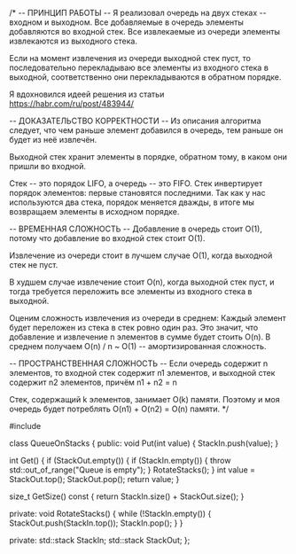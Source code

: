 /*
-- ПРИНЦИП РАБОТЫ --
Я реализовал очередь на двух стеках -- входном и выходном.
Все добавляемые в очередь элементы добавляются во входной стек.
Все извлекаемые из очереди элементы извлекаются из выходного стека.

Если на момент извлечения из очереди выходной стек пуст,
то последовательно перекладываю все элементы из входного стека в выходной,
соответственно они перекладываются в обратном порядке.

Я вдохновился идеей решения из статьи https://habr.com/ru/post/483944/

-- ДОКАЗАТЕЛЬСТВО КОРРЕКТНОСТИ --
Из описания алгоритма следует, что чем раньше элемент добавился в очередь,
тем раньше он будет из неё извлечён.

Выходной стек хранит элементы в порядке, обратном тому,
в каком они пришли во входной.

Стек -- это порядок LIFO, а очередь -- это FIFO.
Стек инвертирует порядок элементов: первые становятся последними.
Так как у нас используются два стека, порядок меняется дважды,
в итоге мы возвращаем элементы в исходном порядке.

-- ВРЕМЕННАЯ СЛОЖНОСТЬ --
Добавление в очередь стоит O(1), потому что добавление во входной стек стоит O(1).

Извлечение из очереди стоит в лучшем случае O(1), когда выходной стек не пуст.

В худшем случае извлечение стоит O(n), когда выходной стек пуст,
и тогда требуется переложить все элементы из входного стека в выходной.

Оценим сложность извлечения из очереди в среднем:
Каждый элемент будет переложен из стека в стек ровно один раз.
Это значит, что добавление и извлечение n элементов в сумме будет стоить O(n).
В среднем получаем O(n) / n ~ O(1) -- амортизированная сложность.

-- ПРОСТРАНСТВЕННАЯ СЛОЖНОСТЬ --
Если очередь содержит n элементов, то входной стек содержит n1 элементов,
и выходной стек содержит n2 элементов, причём n1 + n2 = n

Стек, содержащий k элементов, занимает O(k) памяти.
Поэтому и моя очередь будет потреблять O(n1) + O(n2) = O(n) памяти.
*/

#include <stack>

class QueueOnStacks {
public:
void Put(int value) {
StackIn.push(value);
}

int Get() {
if (StackOut.empty()) {
if (StackIn.empty()) {
throw std::out_of_range("Queue is empty");
}
RotateStacks();
}
int value = StackOut.top();
StackOut.pop();
return value;
}

size_t GetSize() const {
return StackIn.size() + StackOut.size();
}

private:
void RotateStacks() {
while (!StackIn.empty()) {
StackOut.push(StackIn.top());
StackIn.pop();
}
}

private:
std::stack<int> StackIn;
std::stack<int> StackOut;
}; 